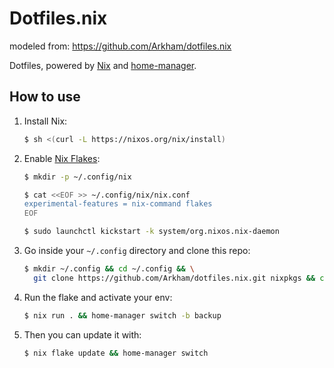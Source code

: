 # Dotfiles.nix
modeled from:
    https://github.com/Arkham/dotfiles.nix

Dotfiles, powered by [Nix](https://nixos.org/nix/) and [home-manager](https://github.com/rycee/home-manager).

## How to use

1. Install Nix:
   ```bash
   $ sh <(curl -L https://nixos.org/nix/install)
   ```
1. Enable [Nix Flakes](https://www.tweag.io/blog/2020-05-25-flakes):
   ```bash
   $ mkdir -p ~/.config/nix

   $ cat <<EOF >> ~/.config/nix/nix.conf
   experimental-features = nix-command flakes
   EOF

   $ sudo launchctl kickstart -k system/org.nixos.nix-daemon
   ```
1. Go inside your `~/.config` directory and clone this repo:
   ```bash
   $ mkdir ~/.config && cd ~/.config && \
     git clone https://github.com/Arkham/dotfiles.nix.git nixpkgs && cd nixpkgs
   ```
1. Run the flake and activate your env:
   ```bash
   $ nix run . && home-manager switch -b backup
   ```
1. Then you can update it with:
   ```bash
   $ nix flake update && home-manager switch
   ```




